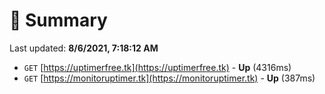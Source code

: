 # 📖 Summary
Last updated: **8/6/2021, 7:18:12 AM**

- `GET` [https://uptimerfree.tk](https://uptimerfree.tk) - **Up** (4316ms)
- `GET` [https://monitoruptimer.tk](https://monitoruptimer.tk) - **Up** (387ms)
